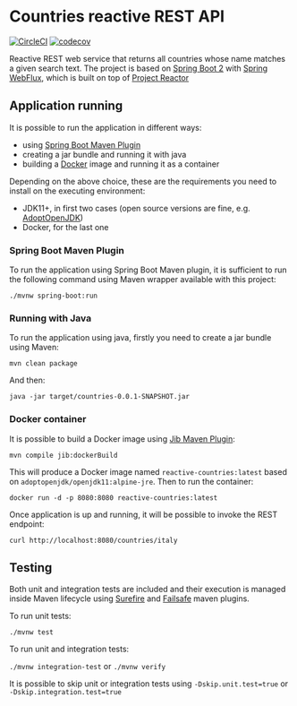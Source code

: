 # Countries reactive REST API

[![CircleCI](https://circleci.com/gh/lucabaggi/reactive-countries.svg?style=shield)](https://circleci.com/gh/lucabaggi/reactive-countries) [![codecov](https://codecov.io/gh/lucabaggi/reactive-countries/branch/master/graph/badge.svg)](https://codecov.io/gh/lucabaggi/reactive-countries)

Reactive REST web service that returns all countries whose name matches a given search text. 
The project is based on [Spring Boot 2](https://spring.io/projects/spring-boot) with [Spring WebFlux](https://docs.spring.io/spring/docs/current/spring-framework-reference/web-reactive.html), which is built on top of [Project Reactor](https://projectreactor.io/)

## Application running

It is possible to run the application in different ways:
* using [Spring Boot Maven Plugin](https://docs.spring.io/spring-boot/docs/current/maven-plugin/index.html) 
* creating a jar bundle and running it with java
* building a [Docker](https://www.docker.com/) image and running it as a container

Depending on the above choice, these are the requirements you need to install on the executing environment:
* JDK11+, in first two cases (open source versions are fine, e.g. [AdoptOpenJDK](https://adoptopenjdk.net/))
* Docker, for the last one

### Spring Boot Maven Plugin

To run the application using Spring Boot Maven plugin, it is sufficient to run the following command using Maven wrapper available with this project:
```
./mvnw spring-boot:run
```

### Running with Java

To run the application using java, firstly you need to create a jar bundle using Maven:
```
mvn clean package
```

And then:
```
java -jar target/countries-0.0.1-SNAPSHOT.jar
```

### Docker container

It is possible to build a Docker image using [Jib Maven Plugin](https://github.com/GoogleContainerTools/jib/tree/master/jib-maven-plugin):
```
mvn compile jib:dockerBuild
```
This will produce a Docker image named `reactive-countries:latest` based on `adoptopenjdk/openjdk11:alpine-jre`. 
Then to run the container:
```
docker run -d -p 8080:8080 reactive-countries:latest
```


Once application is up and running, it will be possible to invoke the REST endpoint:
```
curl http://localhost:8080/countries/italy
```

## Testing

Both unit and integration tests are included and their execution is managed inside Maven lifecycle using [Surefire](http://maven.apache.org/surefire/maven-surefire-plugin/) and [Failsafe](http://maven.apache.org/surefire/maven-failsafe-plugin/) maven plugins.

To run unit tests:
```
./mvnw test
```

To run unit and integration tests:

`./mvnw integration-test` or `./mvnw verify`

It is possible to skip unit or integration tests using `-Dskip.unit.test=true` or `-Dskip.integration.test=true`

